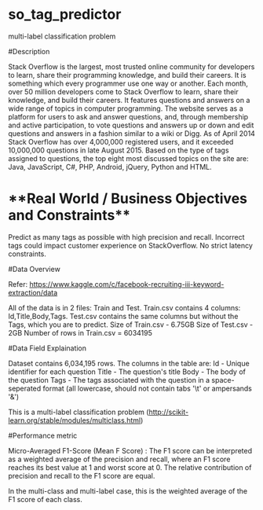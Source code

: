 # so_tag_predictor
multi-label classification problem

#Description

Stack Overflow is the largest, most trusted online community for developers to learn, share their programming knowledge, and build their careers. It is something which every programmer use one way or another. Each month, over 50 million developers come to Stack Overflow to learn, share their knowledge, and build their careers. It features questions and answers on a wide range of topics in computer programming. The website serves as a platform for users to ask and answer questions, and, through membership and active participation, to vote questions and answers up or down and edit questions and answers in a fashion similar to a wiki or Digg. As of April 2014 Stack Overflow has over 4,000,000 registered users, and it exceeded 10,000,000 questions in late August 2015. Based on the type of tags assigned to questions, the top eight most discussed topics on the site are: Java, JavaScript, C#, PHP, Android, jQuery, Python and HTML.


<h1>**Real World / Business Objectives and Constraints**</h1>
  Predict as many tags as possible with high precision and recall.
  Incorrect tags could impact customer experience on StackOverflow.
  No strict latency constraints.
  
  
#Data Overview

Refer: https://www.kaggle.com/c/facebook-recruiting-iii-keyword-extraction/data

All of the data is in 2 files: Train and Test.
Train.csv contains 4 columns: Id,Title,Body,Tags.
Test.csv contains the same columns but without the Tags, which you are to predict.
Size of Train.csv - 6.75GB
Size of Test.csv - 2GB
Number of rows in Train.csv = 6034195



#Data Field Explaination

Dataset contains 6,034,195 rows. The columns in the table are:
Id - Unique identifier for each question
Title - The question's title
Body - The body of the question
Tags - The tags associated with the question in a space-seperated format (all lowercase, should not contain tabs '\t' or ampersands '&')

This is a multi-label classification problem (http://scikit-learn.org/stable/modules/multiclass.html)



#Performance metric

Micro-Averaged F1-Score (Mean F Score) : The F1 score can be interpreted as a weighted average of the precision and recall, where an F1 score reaches its best value at 1 and worst score at 0. The relative contribution of precision and recall to the F1 score are equal.

In the multi-class and multi-label case, this is the weighted average of the F1 score of each class.
